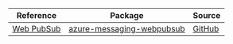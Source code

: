 | Reference | Package | Source |
|---|---|---|
|[Web PubSub](messaging-webpubsub-readme.md)|[azure-messaging-webpubsub](https://repo1.maven.org/maven2/com/azure/azure-messaging-webpubsub)|[GitHub](https://github.com/Azure/azure-sdk-for-java/blob/main/sdk/webpubsub/azure-messaging-webpubsub)|
